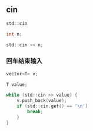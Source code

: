 <!--
 * @Description: 
 * @Version: 1.0
 * @Author: dalao
 * @Email: dalao_li@163.com
 * @Date: 2022-03-30 21:57:16
 * @LastEditors: DaLao
 * @LastEditTime: 2022-05-23 21:53:57
-->


## cin


```c
std::cin
```

```c
int n;

std::cin >> n;
```


### 回车结束输入


```c
vector<T> v;

T value;

while (std::cin >> value) {
    v.push_back(value);
    if (std::cin.get() == '\n')
        break;
    }
}
```